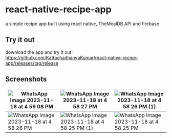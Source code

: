 # react-native-recipe-app
a simple recipe app built using react native, TheMealDB API and firebase


## Try it out
download the app and try it out: 
https://github.com/KattachaithanyaKumar/react-native-recipe-app/releases/tag/release

## Screenshots

|![WhatsApp Image 2023-11-18 at 4 59 08 PM](https://github.com/KattachaithanyaKumar/react-native-recipe-app/assets/80614118/c157c634-1ffa-4cad-aae0-f639b50e36cf) |  ![WhatsApp Image 2023-11-18 at 4 58 27 PM](https://github.com/KattachaithanyaKumar/react-native-recipe-app/assets/80614118/a6422ee1-40a3-4539-a732-ffffdffc458a) | ![WhatsApp Image 2023-11-18 at 4 58 26 PM (1)](https://github.com/KattachaithanyaKumar/react-native-recipe-app/assets/80614118/c7a04c2e-fe56-4ab2-bee4-9533b8ef1020) | 
|---|---|---|
| ![WhatsApp Image 2023-11-18 at 4 58 26 PM](https://github.com/KattachaithanyaKumar/react-native-recipe-app/assets/80614118/53dd5a4a-cba4-41b3-8686-b734b44d199f) |  ![WhatsApp Image 2023-11-18 at 4 58 25 PM (1)](https://github.com/KattachaithanyaKumar/react-native-recipe-app/assets/80614118/60217914-0e33-4429-bcd3-400bce2bf0b6) | ![WhatsApp Image 2023-11-18 at 4 58 25 PM](https://github.com/KattachaithanyaKumar/react-native-recipe-app/assets/80614118/e7baa82d-ff1a-4d5f-b350-69bb4d313cff) |
